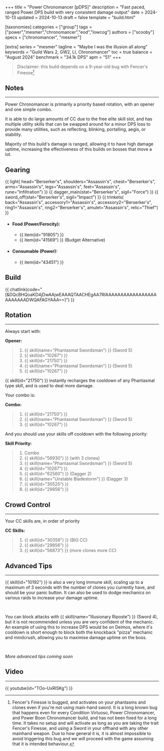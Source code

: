 +++
title = "Power Chronomancer [pDPS]"
description = "Fast paced, ranged Power DPS build with very consistent damage output"
date = 2024-10-13
updated = 2024-10-13
draft = false
template = "build.html"

[taxonomies]
categories = ["group"]
tags = ["power","mesmer","chronomancer","eod","lowcog"]
authors = ["scooby"]
specs = ["chronomancer", "mesmer"]

[extra]
series = "mesmer"
tagline = "Maybe I was the illusion all along"
keywords = "Guild Wars 2, GW2, LI, Chronomancer"
toc = true
balance = "August 2024"
benchmark = "34.1k DPS"
apm = "51"
+++


> Disclaimer: this build depends on a 9-year-old bug with Fencer's Finesse[^1]

[^1]: Fencer's Finesse is bugged, and activates on your phantasms and clones even if you're not using main-hand sword. It is a long known bug that happens even for every Condition Virtuoso, Power Chronomancer, and Power Boon Chronomancer build, and has not been fixed for a long time. It takes no setup and will activate as long as you are taking the trait Fencer's Finesse, and using a Sword in your offhand with any other mainhand weapon. Due to how general it is, it is almost impossible to avoid triggering this bug and we will proceed with the game assuming that it is intended behaviour.

## Notes

---

Power Chronomancer is primarily a priority based rotation, with an opener and one simple combo.

It is able to do large amounts of CC due to the free elite skill slot, and has multiple utility skills that can be swapped around for a minor DPS loss to provide many utilities, such as reflecting, blinking, portalling, aegis, or stability.

Majority of this build's damage is ranged, allowing it to have high damage uptime, increasing the effectiveness of this builds on bosses that move a lot.

## Gearing

{{ light(
	head="Berserker's",
	shoulders="Assassin's",
	chest="Berserker's",
	arms="Assassin's",
	legs="Assassin's",
	feet="Assassin's",
	rune="Infiltration") }}
{{ dagger_main(stat="Berserker's", sigil="Force") }}
{{ sword_off(stat="Berserker's", sigil="Impact") }}
{{ trinkets(
	back="Assassin's",
	accessory1="Assassin's",
	accessory2="Berserker's",
	ring1="Assassin's",
	ring2="Berserker's",
	amulet="Assassin's",
	relic="Thief") }}

- #### Food (Power/Ferocity):
  - {{ item(id="91805") }}
  - {{ item(id="41569") }} (Budget Alternative)
 
- #### Consumable (Power):
  - {{ item(id="43451") }}

## Build

{{ chatlink(code="[&DQcBHQoaKD4jDwAAjwEAAAQTAACHEgAA7RIAAAAAAAAAAAAAAAAAAAAAAAADWQAFAGYAAA==]") }}

## Rotation

---

Always start with:

**Opener:**
> 1. {{ skill(name="Phantasmal Swordsman") }} (Sword 5)
> 1. {{ skill(id="10267") }}
> 1. {{ skill(id="21750") }}
> 1. {{ skill(name="Phantasmal Swordsman") }} (Sword 5)
> 1. {{ skill(id="10267") }}

{{ skill(id="21750") }} instantly recharges the cooldown of any Phantasmal type skill, and is used to deal more damage.

Your combo is:

**Combo:**
> 1. {{ skill(id="21750") }}
> 1. {{ skill(name="Phantasmal Swordsman") }} (Sword 5)
> 1. {{ skill(id="10267") }}

And you should use your skills off cooldown with the following priority:

**Skill Priority:**
> 1. Combo
> 1. {{ skill(id="56930") }} (with 3 clones)
> 1. {{ skill(name="Phantasmal Swordsman") }} (Sword 5)
> 1. {{ skill(id="10267") }}
> 1. {{ skill(id="62560") }} (Dagger 2)
> 1. {{ skill(name="Unstable Bladestorm") }} (Dagger 3)
> 1. {{ skill(id="30525") }}
> 1. {{ skill(id="29856") }}

## Crowd Control

---

Your CC skills are, in order of priority

**CC Skills:**
> 1. {{ skill(id="30359") }} (BIG CC)
> 1. {{ skill(id="29856") }}
> 1. {{ skill(id="56873") }} (more clones more CC)

## Advanced Tips

---

{{ skill(id="10192") }} is also a very long immune skill, scaling up to a maximum of 3 seconds with the number of clones you currently have, and should be your panic button. It can also be used to dodge mechanics on various raids to increase your damage uptime.

<div style=‘clear:both;’>&nbsp;</div>

You can block attacks with {{ skill(name="Illusionary Riposte") }} (Sword 4), but it is not recommended unless you are very confident of the mechanic. An example of using this to increase DPS would be on Deimos, where it's cooldown is short enough to block both the knockback "pizza" mechanic and mindcrush, allowing you to maximise damage uptime on the boss.

<div style=‘clear:both;’>&nbsp;</div>

*More advanced tips coming soon*

## Video

---

{{ youtube(id="TOo-UxRlSKg") }}
